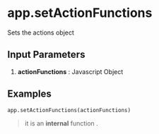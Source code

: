 # app.setActionFunctions

Sets the actions object

## Input Parameters
1. **actionFunctions** :  Javascript Object



## Examples

```
app.setActionFunctions(actionFunctions)
```

> it is an **internal** function .

